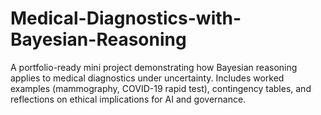 # Medical-Diagnostics-with-Bayesian-Reasoning
A portfolio-ready mini project demonstrating how Bayesian reasoning applies to medical diagnostics under uncertainty. Includes worked examples (mammography, COVID-19 rapid test), contingency tables, and reflections on ethical implications for AI and governance.
